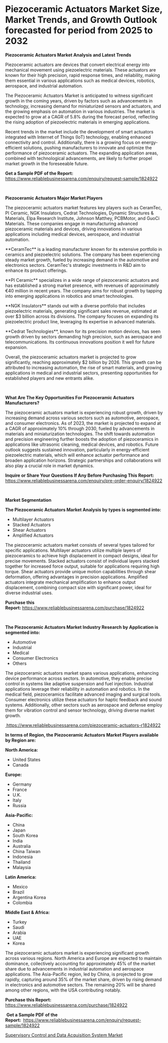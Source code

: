 <p><h1>Piezoceramic Actuators Market Size, Market Trends, and Growth Outlook forecasted for period from 2025 to 2032</h1></p><p><strong>Piezoceramic Actuators Market Analysis and Latest Trends</strong></p>
<p><p>Piezoceramic actuators are devices that convert electrical energy into mechanical movement using piezoelectric materials. These actuators are known for their high precision, rapid response times, and reliability, making them essential in various applications such as medical devices, robotics, aerospace, and industrial automation.</p><p>The Piezoceramic Actuators Market is anticipated to witness significant growth in the coming years, driven by factors such as advancements in technology, increasing demand for miniaturized sensors and actuators, and the growing emphasis on automation in various industries. The market is expected to grow at a CAGR of 5.8% during the forecast period, reflecting the rising adoption of piezoelectric materials in emerging applications.</p><p>Recent trends in the market include the development of smart actuators integrated with Internet of Things (IoT) technology, enabling enhanced connectivity and control. Additionally, there is a growing focus on energy-efficient solutions, pushing manufacturers to innovate and optimize the performance of piezoceramic actuators. The expanding application areas, combined with technological advancements, are likely to further propel market growth in the foreseeable future.</p></p>
<p><strong>Get a Sample PDF of the Report:&nbsp;</strong> <a href="https://www.reliablebusinessarena.com/enquiry/request-sample/1824922?utm_campaign=3251&utm_medium=2&utm_source=Github&utm_content=ia&utm_term=06042025&utm_id=piezoceramic-actuators">https://www.reliablebusinessarena.com/enquiry/request-sample/1824922</a></p>
<p>&nbsp;</p>
<p><strong>Piezoceramic Actuators Major Market Players</strong></p>
<p><p>The piezoceramic actuators market features key players such as CeramTec, PI Ceramic, NGK Insulators, Cedrat Technologies, Dynamic Structures & Materials, Elpa Research Institute, Johnson Matthey, PCBMotor, and GuoCi Materials. These companies engage in manufacturing advanced piezoceramic materials and devices, driving innovations in various applications including medical devices, aerospace, and industrial automation.</p><p>**CeramTec** is a leading manufacturer known for its extensive portfolio in ceramics and piezoelectric solutions. The company has been experiencing steady market growth, fueled by increasing demand in the automotive and electronics sectors. CeramTec's strategic investments in R&D aim to enhance its product offerings.</p><p>**PI Ceramic** specializes in a wide range of piezoceramic actuators and has established a strong market presence, with revenues of approximately €40 million in recent years. The company aims for robust growth by tapping into emerging applications in robotics and smart technologies.</p><p>**NGK Insulators** stands out with a diverse portfolio that includes piezoelectric materials, generating significant sales revenue, estimated at over $3 billion across its divisions. The company focuses on expanding its piezoelectric product line, leveraging its expertise in advanced materials.</p><p>**Cedrat Technologies**, known for its precision motion devices, has seen growth driven by sectors demanding high precision, such as aerospace and telecommunications. Its continuous innovations position it well for future expansion.</p><p>Overall, the piezoceramic actuators market is projected to grow significantly, reaching approximately $2 billion by 2026. This growth can be attributed to increasing automation, the rise of smart materials, and growing applications in medical and industrial sectors, presenting opportunities for established players and new entrants alike.</p></p>
<p>&nbsp;</p>
<p><strong>What Are The Key Opportunities For Piezoceramic Actuators Manufacturers?</strong></p>
<p><p>The piezoceramic actuators market is experiencing robust growth, driven by increasing demand across various sectors such as automotive, aerospace, and consumer electronics. As of 2023, the market is projected to expand at a CAGR of approximately 10% through 2030, fueled by advancements in materials and miniaturization technologies. The shift towards automation and precision engineering further boosts the adoption of piezoceramics in applications like ultrasonic cleaning, medical devices, and robotics. Future outlook suggests sustained innovation, particularly in energy-efficient piezoelectric materials, which will enhance actuator performance and broaden application horizons. Strategic partnerships and collaborations will also play a crucial role in market dynamics.</p></p>
<p><strong>Inquire or Share Your Questions If Any Before Purchasing This Report:</strong> <a href="https://www.reliablebusinessarena.com/enquiry/pre-order-enquiry/1824922?utm_campaign=3251&utm_medium=2&utm_source=Github&utm_content=ia&utm_term=06042025&utm_id=piezoceramic-actuators">https://www.reliablebusinessarena.com/enquiry/pre-order-enquiry/1824922</a></p>
<p>&nbsp;</p>
<p><strong>Market Segmentation</strong></p>
<p><strong>The Piezoceramic Actuators Market Analysis by types is segmented into:</strong></p>
<p><ul><li>Multilayer Actuators</li><li>Stacked Actuators</li><li>Shear Actuators</li><li>Amplified Actuators</li></ul></p>
<p><p>The piezoceramic actuators market consists of several types tailored for specific applications. Multilayer actuators utilize multiple layers of piezoceramics to achieve high displacement in compact designs, ideal for precise movements. Stacked actuators consist of individual layers stacked together for increased force output, suitable for applications requiring high torque. Shear actuators provide unique motion capabilities through shear deformation, offering advantages in precision applications. Amplified actuators integrate mechanical amplification to enhance output displacement, combining compact size with significant power, ideal for diverse industrial uses.</p></p>
<p><strong>Purchase this Report:&nbsp;</strong><a href="https://www.reliablebusinessarena.com/purchase/1824922?utm_campaign=3251&utm_medium=2&utm_source=Github&utm_content=ia&utm_term=06042025&utm_id=piezoceramic-actuators">https://www.reliablebusinessarena.com/purchase/1824922</a></p>
<p>&nbsp;</p>
<p><strong>The Piezoceramic Actuators Market Industry Research by Application is segmented into:</strong></p>
<p><ul><li>Automotive</li><li>Industrial</li><li>Medical</li><li>Consumer Electronics</li><li>Others</li></ul></p>
<p><p>The piezoceramic actuators market spans various applications, enhancing device performance across sectors. In automotive, they enable precise control in systems like adaptive suspension and fuel injection. Industrial applications leverage their reliability in automation and robotics. In the medical field, piezoceramics facilitate advanced imaging and surgical tools. Consumer electronics utilize these actuators for haptic feedback and sound systems. Additionally, other sectors such as aerospace and defense employ them for vibration control and sensor technology, driving diverse market growth.</p></p>
<p><a href="https://www.reliablebusinessarena.com/piezoceramic-actuators-r1824922?utm_campaign=3251&utm_medium=2&utm_source=Github&utm_content=ia&utm_term=06042025&utm_id=piezoceramic-actuators">&nbsp;https://www.reliablebusinessarena.com/piezoceramic-actuators-r1824922</a></p>
<p><strong>In terms of Region, the Piezoceramic Actuators Market Players available by Region are:</strong></p>
<p>
    <p> <strong> North America: </strong>
        <ul>
            <li>United States</li>
            <li>Canada</li>
        </ul>
        </p> 
    <p> <strong> Europe: </strong>
        <ul>
            <li>Germany</li>
            <li>France</li>
            <li>U.K.</li>
            <li>Italy</li>
            <li>Russia</li>
        </ul>
        </p> 
    <p> <strong> Asia-Pacific: </strong>
        <ul>
            <li>China</li>
            <li>Japan</li>
            <li>South Korea</li>
            <li>India</li>
            <li>Australia</li>
            <li>China Taiwan</li>
            <li>Indonesia</li>
            <li>Thailand</li>
            <li>Malaysia</li>
        </ul>
        </p> 
    <p> <strong> Latin America: </strong>
        <ul>
            <li>Mexico</li>
            <li>Brazil</li>
            <li>Argentina Korea</li>
            <li>Colombia</li>
        </ul>
        </p> 
    <p> <strong> Middle East & Africa: </strong>
        <ul>
            <li>Turkey</li>
            <li>Saudi</li>
            <li>Arabia</li>
            <li>UAE</li>
            <li>Korea</li>
        </ul>
    </p>
    </p>
<p><p>The piezoceramic actuators market is experiencing significant growth across various regions. North America and Europe are expected to maintain dominance, collectively accounting for approximately 45% of the market share due to advancements in industrial automation and aerospace applications. The Asia-Pacific region, led by China, is projected to grow rapidly, capturing around 35% of the market share, driven by rising demand in electronics and automotive sectors. The remaining 20% will be shared among other regions, with the USA contributing notably.</p></p>
<p><strong>Purchase this Report: </strong><a href="https://www.reliablebusinessarena.com/purchase/1824922?utm_campaign=3251&utm_medium=2&utm_source=Github&utm_content=ia&utm_term=06042025&utm_id=piezoceramic-actuators">https://www.reliablebusinessarena.com/purchase/1824922</a></p>
<p>&nbsp;<strong>Get a Sample PDF of the Report:&nbsp;&nbsp;</strong><a href="https://www.reliablebusinessarena.com/enquiry/request-sample/1824922?utm_campaign=3251&utm_medium=2&utm_source=Github&utm_content=ia&utm_term=06042025&utm_id=piezoceramic-actuators">https://www.reliablebusinessarena.com/enquiry/request-sample/1824922</a></p>
<p><strong></strong></p>
<p><p><a href="https://github.com/donkalucine10/Market-Research-Report-List-1/blob/main/supervisory-control-and-data-acquisition-system-market.md?utm_campaign=3251&utm_medium=2&utm_source=Github&utm_content=ia&utm_term=06042025&utm_id=piezoceramic-actuators">Supervisory Control and Data Acquisition System Market</a></p></p>
